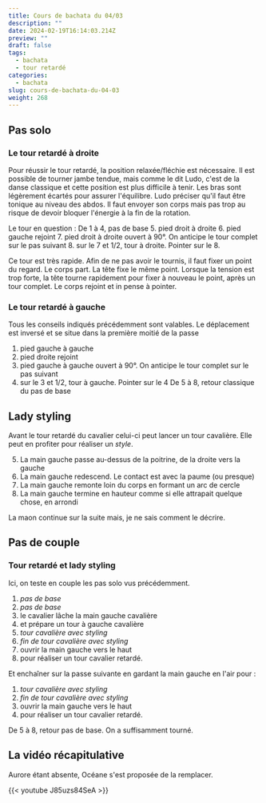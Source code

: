 ```yaml
---
title: Cours de bachata du 04/03
description: ""
date: 2024-02-19T16:14:03.214Z
preview: ""
draft: false
tags:
  - bachata
  - tour retardé
categories:
  - bachata
slug: cours-de-bachata-du-04-03
weight: 268
--- 
```


## Pas solo

### Le tour retardé à droite

Pour réussir le tour retardé, la position relaxée/fléchie est nécessaire. 
Il est possible de tourner jambe tendue, mais comme le dit Ludo, c'est de la danse classique et cette position est plus difficile à tenir. 
Les bras sont légèrement écartés pour assurer l'équilibre.
Ludo préciser qu'il faut être tonique au niveau des abdos.
Il faut envoyer son corps mais pas trop au risque de devoir bloquer l'énergie à la fin de la rotation. 

Le tour en question : 
De 1 à 4, pas de base
5. pied droit à droite
6. pied gauche rejoint
7. pied droit à droite ouvert à 90°. On anticipe le tour complet sur le pas suivant
8. sur le 7 et 1/2, tour à droite. Pointer sur le 8. 

Ce tour est très rapide. Afin de ne pas avoir le tournis, il faut fixer un point du regard. 
Le corps part. La tête fixe le même point.
Lorsque la tension est trop forte, la tête tourne rapidement pour fixer à nouveau le point, après un tour complet.
Le corps rejoint et in pense à pointer.

### Le tour retardé à gauche

Tous les conseils indiqués précédemment sont valables. Le déplacement est inversé et se situe dans la première moitié de la passe

1. pied gauche à gauche
2. pied droite rejoint
3. pied gauche à gauche ouvert à 90°. On anticipe le tour complet sur le pas suivant
4. sur le 3 et 1/2, tour à gauche. Pointer sur le 4 
De 5 à 8, retour classique du pas de base

## Lady styling

Avant le tour retardé du cavalier celui-ci peut lancer un tour cavalière. Elle peut en profiter pour réaliser un *style*.

5. La main gauche passe au-dessus de la poitrine, de la droite vers la gauche
6. La main gauche redescend. Le contact est avec la paume (ou presque)
7. La main gauche remonte loin du corps en formant un arc de cercle
8. La main gauche termine en hauteur comme si elle attrapait quelque chose, en arrondi

La maon continue sur la suite mais, je ne sais comment le décrire. 

## Pas de couple

### Tour retardé et lady styling

Ici, on teste en couple les pas solo vus précédemment.

1. *pas de base*
2. *pas de base*
3. le cavalier lâche la main gauche cavalière
4. et prépare un tour à gauche cavalière
5. *tour cavalière avec styling*
6. *fin de tour cavalière avec styling*
7. ouvrir la main gauche vers le haut
8. pour réaliser un tour cavalier retardé.

Et enchaîner sur la passe suivante en gardant la main gauche en l'air pour :

1. *tour cavalière avec styling*
2. *fin de tour cavalière avec styling*
3. ouvrir la main gauche vers le haut
4. pour réaliser un tour cavalier retardé.

De 5 à 8, retour pas de base. On a suffisamment tourné.


## La vidéo récapitulative

Aurore étant absente, Océane s'est proposée de la remplacer. 

{{< youtube J85uzs84SeA >}}
